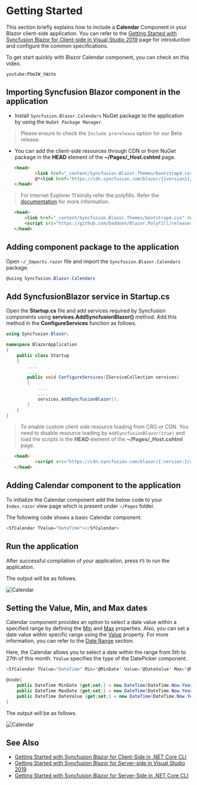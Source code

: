 # Getting Started

This section briefly explains how to include a **Calendar** Component in your Blazor client-side application. You can refer to the [Getting Started with Syncfusion Blazor for Client-side in Visual Studio 2019](../getting-started/blazor-webassembly-visual-studio-2019/) page for introduction and configure the common specifications.

To get start quickly with Blazor Calendar component, you can check on this video.

`youtube:PbmIW_tWzVo`

## Importing Syncfusion Blazor component in the application

* Install `Syncfusion.Blazor.Calendars` NuGet package to the application by using the `NuGet Package Manager`.

> Please ensure to check the `Include prerelease` option for our Beta release.

* You can add the client-side resources through CDN or from NuGet package in the  **HEAD** element of the **~/Pages/_Host.cshtml** page.

 ```html
    <head>
            <link href="_content/Syncfusion.Blazor.Themes/bootstrap4.css" rel="stylesheet" />
            @*<link href="https://cdn.syncfusion.com/blazor/{{version}}/styles/{{theme}}.css" rel="stylesheet" />*@
    </head>
```

> For Internet Explorer 11 kindly refer the polyfills. Refer the [documentation](https://ej2.syncfusion.com/blazor/documentation/common/how-to/render-blazor-server-app-in-ie/) for more information.

 ```html
    <head>
        <link href="_content/Syncfusion.Blazor.Themes/bootstrap4.css" rel="stylesheet" />
        <script src="https://github.com/Daddoon/Blazor.Polyfill/releases/download/3.0.1/blazor.polyfill.min.js"></script>
    </head>
```

## Adding component package to the application

Open `~/_Imports.razor` file and import the `Syncfusion.Blazor.Calendars` package.

```csharp
@using Syncfusion.Blazor.Calendars
```

## Add SyncfusionBlazor service in Startup.cs

Open the **Startup.cs** file and add services required by Syncfusion components using  **services.AddSyncfusionBlazor()** method. Add this method in the **ConfigureServices** function as follows.

```csharp
using Syncfusion.Blazor;

namespace BlazorApplication
{
    public class Startup
    {
        ....
        ....
        public void ConfigureServices(IServiceCollection services)
        {
            ....
            ....
            services.AddSyncfusionBlazor();
        }
    }
}
```

> To enable custom client side resource loading from CRG or CDN. You need to disable resource loading by `AddSyncfusionBlazor(true)` and load the scripts in the **HEAD** element of the **~/Pages/_Host.cshtml** page.

 ```html
    <head>
            <script src="https://cdn.syncfusion.com/blazor/{:version:}/syncfusion-blazor.min.js"></script>
    </head>
```

## Adding Calendar component to the application

To initialize the Calendar component add the below code to your `Index.razor` view page which is present under `~/Pages` folder.

The following code shows a basic Calendar component.

```csharp
<SfCalendar TValue="DateTime"></SfCalendar>
```

## Run the application

After successful compilation of your application, press `F5` to run the application.

The output will be as follows.

![Calendar](./images/default.png)

## Setting the Value, Min, and Max dates

Calendar component provides an option to select a date value within a specified range by defining the [Min](https://help.syncfusion.com/cr/blazor/Syncfusion.Blazor.Calendars.SfCalendar-1.html) and [Max](https://help.syncfusion.com/cr/blazor/Syncfusion.Blazor.Calendars.SfCalendar-1.html) properties. Also, you can set a date value within specific range using the [Value](https://help.syncfusion.com/cr/blazor/Syncfusion.Blazor.Calendars.SfCalendar-1.html) property. For more information, you can refer to the [Date Range](./date-range) section.

Here, the Calendar allows you to select a date within the range from 5th to 27th of this month. `TValue` specifies the type of the DatePicker component.

```csharp
<SfCalendar TValue="DateTime" Min='@MinDate' Value='@DateValue' Max='@MaxDate'></SfCalendar>

@code{
    public DateTime MinDate {get;set;} = new DateTime(DateTime.Now.Year, DateTime.Now.Month, 05);
    public DateTime MaxDate {get;set;} = new DateTime(DateTime.Now.Year, DateTime.Now.Month, 27);
    public DateTime DateValue {get;set;} = new DateTime(DateTime.Now.Year, DateTime.Now.Month, 15);
}
```

The output will be as follows.

![Calendar](./images/min_max.png)

## See Also

* [Getting Started with Syncfusion Blazor for Client-Side in .NET Core CLI](../getting-started/dotnet-cli-blazor/)
* [Getting Started with Syncfusion Blazor for Server-side in Visual Studio 2019](../getting-started/blazor-server-side-visual-studio-2019/)
* [Getting Started with Syncfusion Blazor for Server-Side in .NET Core CLI](../getting-started/dotnet-cli-blazor-server/)
